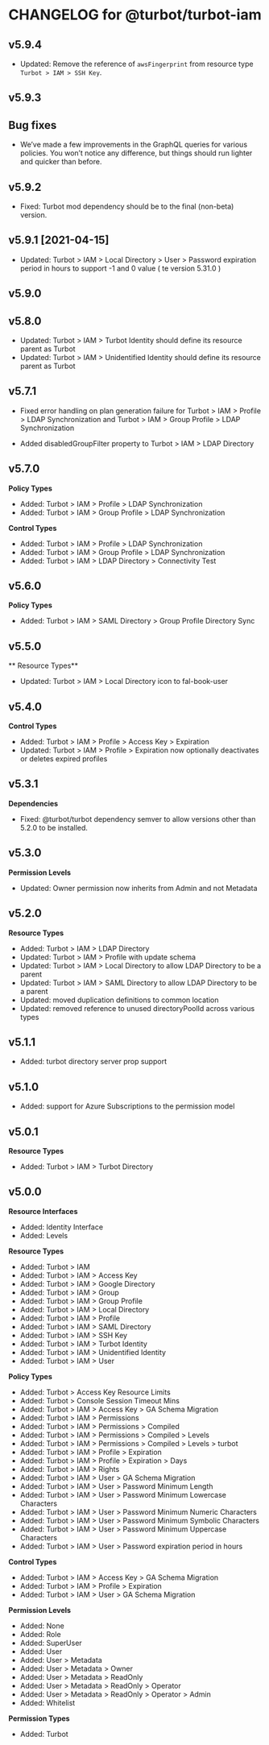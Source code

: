 # CHANGELOG for @turbot/turbot-iam

## v5.9.4

- Updated: Remove the reference of `awsFingerprint` from resource type `Turbot > IAM > SSH Key`.

## v5.9.3

## Bug fixes
- We’ve made a few improvements in the GraphQL queries for various policies. You won’t notice any difference, but things should run lighter and quicker than before.

## v5.9.2

- Fixed: Turbot mod dependency should be to the final (non-beta) version.

## v5.9.1 [2021-04-15]

- Updated: Turbot > IAM > Local Directory > User > Password expiration period in hours to support -1 and 0 value ( te version 5.31.0 )

## v5.9.0

## v5.8.0

- Updated: Turbot > IAM > Turbot Identity should define its resource parent as Turbot
- Updated: Turbot > IAM > Unidentified Identity should define its resource parent as Turbot

## v5.7.1

- Fixed error handling on plan generation failure for Turbot > IAM > Profile > LDAP Synchronization and Turbot > IAM > Group Profile > LDAP Synchronization

- Added disabledGroupFilter property to Turbot > IAM > LDAP Directory

## v5.7.0

**Policy Types**

- Added: Turbot > IAM > Profile > LDAP Synchronization
- Added: Turbot > IAM > Group Profile > LDAP Synchronization

**Control Types**

- Added: Turbot > IAM > Profile > LDAP Synchronization
- Added: Turbot > IAM > Group Profile > LDAP Synchronization
- Added: Turbot > IAM > LDAP Directory > Connectivity Test

## v5.6.0

**Policy Types**

- Added: Turbot > IAM > SAML Directory > Group Profile Directory Sync

## v5.5.0

** Resource Types**

- Updated: Turbot > IAM > Local Directory icon to fal-book-user

## v5.4.0

**Control Types**

- Added: Turbot > IAM > Profile > Access Key > Expiration
- Updated: Turbot > IAM > Profile > Expiration now optionally deactivates or deletes expired profiles

## v5.3.1

**Dependencies**

- Fixed: @turbot/turbot dependency semver to allow versions other than 5.2.0 to be installed.

## v5.3.0

**Permission Levels**

- Updated: Owner permission now inherits from Admin and not Metadata

## v5.2.0

**Resource Types**

- Added: Turbot > IAM > LDAP Directory
- Updated: Turbot > IAM > Profile with update schema
- Updated: Turbot > IAM > Local Directory to allow LDAP Directory to be a parent
- Updated: Turbot > IAM > SAML Directory to allow LDAP Directory to be a parent
- Updated: moved duplication definitions to common location
- Updated: removed reference to unused directoryPoolId across various types

## v5.1.1

- Added: turbot directory server prop support

## v5.1.0

- Added: support for Azure Subscriptions to the permission model

## v5.0.1

**Resource Types**

- Added: Turbot > IAM > Turbot Directory

## v5.0.0

**Resource Interfaces**

- Added: Identity Interface
- Added: Levels

**Resource Types**

- Added: Turbot > IAM
- Added: Turbot > IAM > Access Key
- Added: Turbot > IAM > Google Directory
- Added: Turbot > IAM > Group
- Added: Turbot > IAM > Group Profile
- Added: Turbot > IAM > Local Directory
- Added: Turbot > IAM > Profile
- Added: Turbot > IAM > SAML Directory
- Added: Turbot > IAM > SSH Key
- Added: Turbot > IAM > Turbot Identity
- Added: Turbot > IAM > Unidentified Identity
- Added: Turbot > IAM > User

**Policy Types**

- Added: Turbot > Access Key Resource Limits
- Added: Turbot > Console Session Timeout Mins
- Added: Turbot > IAM > Access Key > GA Schema Migration
- Added: Turbot > IAM > Permissions
- Added: Turbot > IAM > Permissions > Compiled
- Added: Turbot > IAM > Permissions > Compiled > Levels
- Added: Turbot > IAM > Permissions > Compiled > Levels > turbot
- Added: Turbot > IAM > Profile > Expiration
- Added: Turbot > IAM > Profile > Expiration > Days
- Added: Turbot > IAM > Rights
- Added: Turbot > IAM > User > GA Schema Migration
- Added: Turbot > IAM > User > Password Minimum Length
- Added: Turbot > IAM > User > Password Minimum Lowercase Characters
- Added: Turbot > IAM > User > Password Minimum Numeric Characters
- Added: Turbot > IAM > User > Password Minimum Symbolic Characters
- Added: Turbot > IAM > User > Password Minimum Uppercase Characters
- Added: Turbot > IAM > User > Password expiration period in hours

**Control Types**

- Added: Turbot > IAM > Access Key > GA Schema Migration
- Added: Turbot > IAM > Profile > Expiration
- Added: Turbot > IAM > User > GA Schema Migration

**Permission Levels**

- Added: None
- Added: Role
- Added: SuperUser
- Added: User
- Added: User > Metadata
- Added: User > Metadata > Owner
- Added: User > Metadata > ReadOnly
- Added: User > Metadata > ReadOnly > Operator
- Added: User > Metadata > ReadOnly > Operator > Admin
- Added: Whitelist

**Permission Types**

- Added: Turbot
